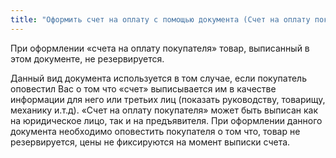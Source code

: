 ```yaml
---
title: "Оформить счет на оплату с помощью документа (Счет на оплату покупателя)"
---
```



При оформлении «счета на оплату покупателя» товар, выписанный в этом документе, не резервируется.

Данный вид документа используется в том случае, если покупатель оповестил Вас о том что «счет» выписывается им в качестве информации для него или третьих лиц (показать руководству, товарищу, механику и.т.д). «Счет на оплату покупателя» может быть выписан как на юридическое лицо, так и на предъявителя. При оформлении данного документа необходимо оповестить покупателя о том что, товар не резервируется, цены не фиксируются на момент выписки счета.
